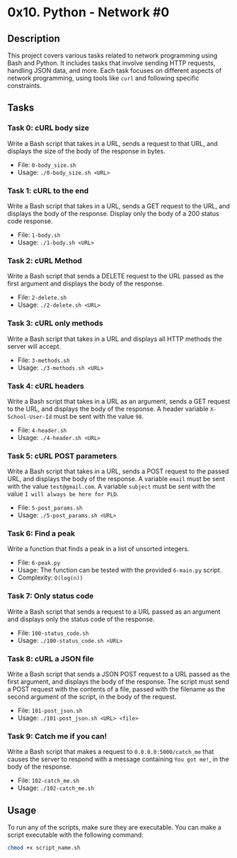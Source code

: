 # 0x10. Python - Network #0

## Description
This project covers various tasks related to network programming using Bash and Python. It includes tasks that involve sending HTTP requests, handling JSON data, and more. Each task focuses on different aspects of network programming, using tools like `curl` and following specific constraints.

## Tasks

### Task 0: cURL body size
Write a Bash script that takes in a URL, sends a request to that URL, and displays the size of the body of the response in bytes.

- File: `0-body_size.sh`
- Usage: `./0-body_size.sh <URL>`

### Task 1: cURL to the end
Write a Bash script that takes in a URL, sends a GET request to the URL, and displays the body of the response. Display only the body of a 200 status code response.

- File: `1-body.sh`
- Usage: `./1-body.sh <URL>`

### Task 2: cURL Method
Write a Bash script that sends a DELETE request to the URL passed as the first argument and displays the body of the response.

- File: `2-delete.sh`
- Usage: `./2-delete.sh <URL>`

### Task 3: cURL only methods
Write a Bash script that takes in a URL and displays all HTTP methods the server will accept.

- File: `3-methods.sh`
- Usage: `./3-methods.sh <URL>`

### Task 4: cURL headers
Write a Bash script that takes in a URL as an argument, sends a GET request to the URL, and displays the body of the response. A header variable `X-School-User-Id` must be sent with the value `98`.

- File: `4-header.sh`
- Usage: `./4-header.sh <URL>`

### Task 5: cURL POST parameters
Write a Bash script that takes in a URL, sends a POST request to the passed URL, and displays the body of the response. A variable `email` must be sent with the value `test@gmail.com`. A variable `subject` must be sent with the value `I will always be here for PLD`.

- File: `5-post_params.sh`
- Usage: `./5-post_params.sh <URL>`

### Task 6: Find a peak
Write a function that finds a peak in a list of unsorted integers.

- File: `6-peak.py`
- Usage: The function can be tested with the provided `6-main.py` script.
- Complexity: `O(log(n))`

### Task 7: Only status code
Write a Bash script that sends a request to a URL passed as an argument and displays only the status code of the response.

- File: `100-status_code.sh`
- Usage: `./100-status_code.sh <URL>`

### Task 8: cURL a JSON file
Write a Bash script that sends a JSON POST request to a URL passed as the first argument, and displays the body of the response. The script must send a POST request with the contents of a file, passed with the filename as the second argument of the script, in the body of the request.

- File: `101-post_json.sh`
- Usage: `./101-post_json.sh <URL> <file>`

### Task 9: Catch me if you can!
Write a Bash script that makes a request to `0.0.0.0:5000/catch_me` that causes the server to respond with a message containing `You got me!`, in the body of the response.

- File: `102-catch_me.sh`
- Usage: `./102-catch_me.sh`

## Usage
To run any of the scripts, make sure they are executable. You can make a script executable with the following command:
```bash
chmod +x script_name.sh

